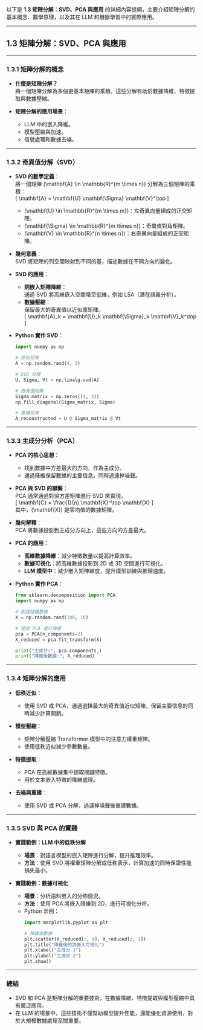以下是 **1.3 矩陣分解：SVD、PCA 與應用** 的詳細內容提綱，主要介紹矩陣分解的基本概念、數學原理，以及其在 LLM 和機器學習中的實際應用。

---

## **1.3 矩陣分解：SVD、PCA 與應用**

---

### **1.3.1 矩陣分解的概念**
- **什麼是矩陣分解？**  
  將一個矩陣分解為多個更基本矩陣的乘積，這些分解有助於數據降維、特徵提取與數據壓縮。
  
- **矩陣分解的應用場景**：  
  - LLM 中的嵌入降維。  
  - 模型壓縮與加速。  
  - 信號處理和數據去噪。

---

### **1.3.2 奇異值分解（SVD）**
- **SVD 的數學定義**：  
  將一個矩陣 \(\mathbf{A} \in \mathbb{R}^{m \times n}\) 分解為三個矩陣的乘積：  
  \[
  \mathbf{A} = \mathbf{U} \mathbf{\Sigma} \mathbf{V}^\top
  \]  
  - \(\mathbf{U} \in \mathbb{R}^{m \times m}\)：左奇異向量組成的正交矩陣。  
  - \(\mathbf{\Sigma} \in \mathbb{R}^{m \times n}\)：奇異值對角矩陣。  
  - \(\mathbf{V} \in \mathbb{R}^{n \times n}\)：右奇異向量組成的正交矩陣。

- **幾何意義**：  
  SVD 將矩陣的列空間映射到不同的基，描述數據在不同方向的變化。

- **SVD 的應用**：  
  - **詞嵌入矩陣降維**：  
    通過 SVD 將高維嵌入空間降至低維，例如 LSA（潛在語義分析）。  
  - **數據壓縮**：  
    保留最大的奇異值以近似原矩陣。  
    \[
    \mathbf{A}_k = \mathbf{U}_k \mathbf{\Sigma}_k \mathbf{V}_k^\top
    \]

- **Python 實作 SVD**：  
  ```python
  import numpy as np

  # 原始矩陣
  A = np.random.rand(4, 3)

  # SVD 分解
  U, Sigma, Vt = np.linalg.svd(A)

  # 奇異值矩陣
  Sigma_matrix = np.zeros((4, 3))
  np.fill_diagonal(Sigma_matrix, Sigma)

  # 重構矩陣
  A_reconstructed = U @ Sigma_matrix @ Vt
  ```

---

### **1.3.3 主成分分析（PCA）**
- **PCA 的核心思想**：  
  - 找到數據中方差最大的方向，作為主成分。  
  - 通過降維保留數據的主要信息，同時過濾掉噪聲。

- **PCA 與 SVD 的聯繫**：  
  PCA 通常通過對協方差矩陣進行 SVD 來實現。  
  \[
  \mathbf{C} = \frac{1}{n} \mathbf{X}^\top \mathbf{X}
  \]  
  其中，\(\mathbf{X}\) 是零均值的數據矩陣。

- **幾何解釋**：  
  PCA 將數據投影到主成分方向上，這些方向的方差最大。

- **PCA 的應用**：  
  - **高維數據降維**：減少特徵數量以提高計算效率。  
  - **數據可視化**：將高維數據投影到 2D 或 3D 空間進行可視化。  
  - **LLM 模型中**：減少嵌入矩陣維度，提升模型訓練與推理速度。

- **Python 實作 PCA**：  
  ```python
  from sklearn.decomposition import PCA
  import numpy as np

  # 創建隨機數據
  X = np.random.rand(100, 10)

  # 使用 PCA 進行降維
  pca = PCA(n_components=2)
  X_reduced = pca.fit_transform(X)

  print("主成分:", pca.components_)
  print("降維後數據:", X_reduced)
  ```

---

### **1.3.4 矩陣分解的應用**
- **低秩近似**：  
  - 使用 SVD 或 PCA，通過選擇最大的奇異值近似矩陣，保留主要信息的同時減少計算開銷。  

- **模型壓縮**：  
  - 矩陣分解壓縮 Transformer 模型中的注意力權重矩陣。  
  - 使用低秩近似減少參數數量。  

- **特徵提取**：  
  - PCA 在高維數據集中提取關鍵特徵。  
  - 用於文本嵌入特徵的降維處理。  

- **去噪與重建**：  
  - 使用 SVD 或 PCA 分解，過濾掉噪聲後重建數據。

---

### **1.3.5 SVD 與 PCA 的實踐**
- **實踐範例：LLM 中的低秩分解**  
  - **場景**：對語言模型的嵌入矩陣進行分解，提升推理效率。  
  - **方法**：使用 SVD 將權重矩陣分解成低秩表示，計算加速的同時保證性能損失最小。

- **實踐範例：數據可視化**  
  - **場景**：分析語料嵌入的分佈情況。  
  - **方法**：使用 PCA 將嵌入降維到 2D，進行可視化分析。  
  - Python 示例：  
    ```python
    import matplotlib.pyplot as plt

    # 降維後數據
    plt.scatter(X_reduced[:, 0], X_reduced[:, 1])
    plt.title("降維後的詞嵌入可視化")
    plt.xlabel("主成分 1")
    plt.ylabel("主成分 2")
    plt.show()
    ```

---

### **總結**
- SVD 和 PCA 是矩陣分解的重要技術，在數據降維、特徵提取與模型壓縮中具有廣泛應用。  
- 在 LLM 的場景中，這些技術不僅幫助模型提升性能，還能優化資源使用，對於大規模數據處理至關重要。

